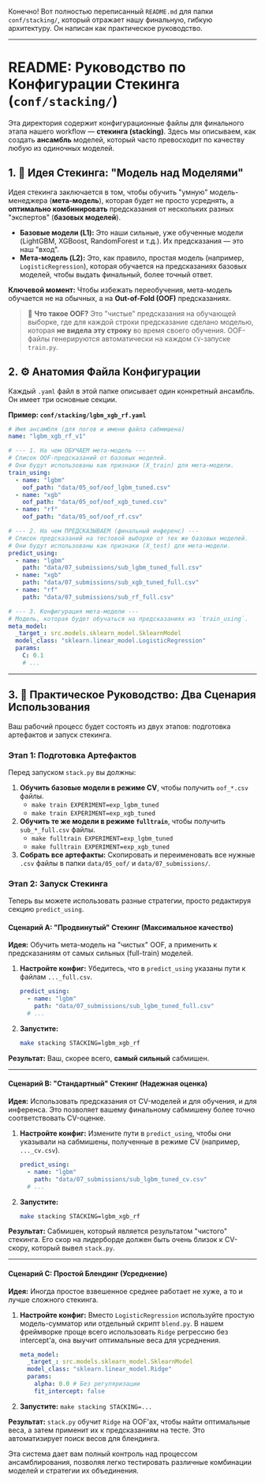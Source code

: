 Конечно! Вот полностью переписанный `README.md` для папки `conf/stacking/`, который отражает нашу финальную, гибкую архитектуру. Он написан как практическое руководство.

---

# README: Руководство по Конфигурации Стекинга (`conf/stacking/`)

Эта директория содержит конфигурационные файлы для финального этапа нашего workflow — **стекинга (stacking)**. Здесь мы описываем, как создать **ансамбль** моделей, который часто превосходит по качеству любую из одиночных моделей.

## 1. 🎯 Идея Стекинга: "Модель над Моделями"

Идея стекинга заключается в том, чтобы обучить "умную" модель-менеджера (**мета-модель**), которая будет не просто усреднять, а **оптимально комбинировать** предсказания от нескольких разных "экспертов" (**базовых моделей**).

*   **Базовые модели (L1):** Это наши сильные, уже обученные модели (LightGBM, XGBoost, RandomForest и т.д.). Их предсказания — это наш "вход".
*   **Мета-модель (L2):** Это, как правило, простая модель (например, `LogisticRegression`), которая обучается на предсказаниях базовых моделей, чтобы выдать финальный, более точный ответ.

**Ключевой момент:** Чтобы избежать переобучения, мета-модель обучается не на обычных, а на **Out-of-Fold (OOF)** предсказаниях.

> 📖 **Что такое OOF?** Это "чистые" предсказания на обучающей выборке, где для каждой строки предсказание сделано моделью, которая **не видела эту строку** во время своего обучения. OOF-файлы генерируются автоматически на каждом `CV`-запуске `train.py`.

## 2. ⚙️ Анатомия Файла Конфигурации

Каждый `.yaml` файл в этой папке описывает один конкретный ансамбль. Он имеет три основные секции.

**Пример: `conf/stacking/lgbm_xgb_rf.yaml`**
```yaml
# Имя ансамбля (для логов и имени файла сабмишена)
name: "lgbm_xgb_rf_v1"

# --- 1. На чем ОБУЧАЕМ мета-модель ---
# Список OOF-предсказаний от базовых моделей.
# Они будут использованы как признаки (X_train) для мета-модели.
train_using:
  - name: "lgbm"
    oof_path: "data/05_oof/oof_lgbm_tuned.csv"
  - name: "xgb"
    oof_path: "data/05_oof/oof_xgb_tuned.csv"
  - name: "rf"
    oof_path: "data/05_oof/oof_rf.csv"

# --- 2. На чем ПРЕДСКАЗЫВАЕМ (финальный инференс) ---
# Список предсказаний на тестовой выборке от тех же базовых моделей.
# Они будут использованы как признаки (X_test) для мета-модели.
predict_using:
  - name: "lgbm"
    path: "data/07_submissions/sub_lgbm_tuned_full.csv"
  - name: "xgb"
    path: "data/07_submissions/sub_xgb_tuned_full.csv"
  - name: "rf"
    path: "data/07_submissions/sub_rf_full.csv"

# --- 3. Конфигурация мета-модели ---
# Модель, которая будет обучаться на предсказаниях из `train_using`.
meta_model:
  _target_: src.models.sklearn_model.SklearnModel
  model_class: "sklearn.linear_model.LogisticRegression"
  params:
    C: 0.1
    # ...
```

---

## 3. 🚀 Практическое Руководство: Два Сценария Использования

Ваш рабочий процесс будет состоять из двух этапов: подготовка артефактов и запуск стекинга.

### **Этап 1: Подготовка Артефактов**

Перед запуском `stack.py` вы должны:
1.  **Обучить базовые модели в режиме CV**, чтобы получить `oof_*.csv` файлы.
    *   `make train EXPERIMENT=exp_lgbm_tuned`
    *   `make train EXPERIMENT=exp_xgb_tuned`
2.  **Обучить те же модели в режиме `fulltrain`**, чтобы получить `sub_*_full.csv` файлы.
    *   `make fulltrain EXPERIMENT=exp_lgbm_tuned`
    *   `make fulltrain EXPERIMENT=exp_xgb_tuned`
3.  **Собрать все артефакты:** Скопировать и переименовать все нужные `.csv` файлы в папки `data/05_oof/` и `data/07_submissions/`.

### **Этап 2: Запуск Стекинга**

Теперь вы можете использовать разные стратегии, просто редактируя секцию `predict_using`.

#### **Сценарий A: "Продвинутый" Стекинг (Максимальное качество)**

**Идея:** Обучить мета-модель на "чистых" OOF, а применить к предсказаниям от самых сильных (full-train) моделей.

1.  **Настройте конфиг:** Убедитесь, что в `predict_using` указаны пути к файлам `..._full.csv`.
    ```yaml
    predict_using:
      - name: "lgbm"
        path: "data/07_submissions/sub_lgbm_tuned_full.csv"
      # ...
    ```
2.  **Запустите:**
    ```bash
    make stacking STACKING=lgbm_xgb_rf
    ```
**Результат:** Ваш, скорее всего, **самый сильный** сабмишен.

---

#### **Сценарий B: "Стандартный" Стекинг (Надежная оценка)**

**Идея:** Использовать предсказания от CV-моделей и для обучения, и для инференса. Это позволяет вашему финальному сабмишену более точно соответствовать CV-оценке.

1.  **Настройте конфиг:** Измените пути в `predict_using`, чтобы они указывали на сабмишены, полученные в режиме CV (например, `..._cv.csv`).
    ```yaml
    predict_using:
      - name: "lgbm"
        path: "data/07_submissions/sub_lgbm_tuned_cv.csv"
      # ...
    ```
2.  **Запустите:**
    ```bash
    make stacking STACKING=lgbm_xgb_rf
    ```
**Результат:** Сабмишен, который является результатом "чистого" стекинга. Его скор на лидерборде должен быть очень близок к CV-скору, который вывел `stack.py`.

---

#### **Сценарий C: Простой Блендинг (Усреднение)**

**Идея:** Иногда простое взвешенное среднее работает не хуже, а то и лучше сложного стекинга.

1.  **Настройте конфиг:** Вместо `LogisticRegression` используйте простую модель-сумматор или отдельный скрипт `blend.py`. В нашем фреймворке проще всего использовать `Ridge` регрессию без intercept'а, она выучит оптимальные веса для усреднения.
    ```yaml
    meta_model:
      _target_: src.models.sklearn_model.SklearnModel
      model_class: "sklearn.linear_model.Ridge"
      params:
        alpha: 0.0 # Без регуляризации
        fit_intercept: false
    ```
2.  **Запустите:** `make stacking STACKING=...`

**Результат:** `stack.py` обучит `Ridge` на OOF'ах, чтобы найти оптимальные веса, а затем применит их к предсказаниям на тесте. Это автоматизирует поиск весов для блендинга.

Эта система дает вам полный контроль над процессом ансамблирования, позволяя легко тестировать различные комбинации моделей и стратегии их объединения.
